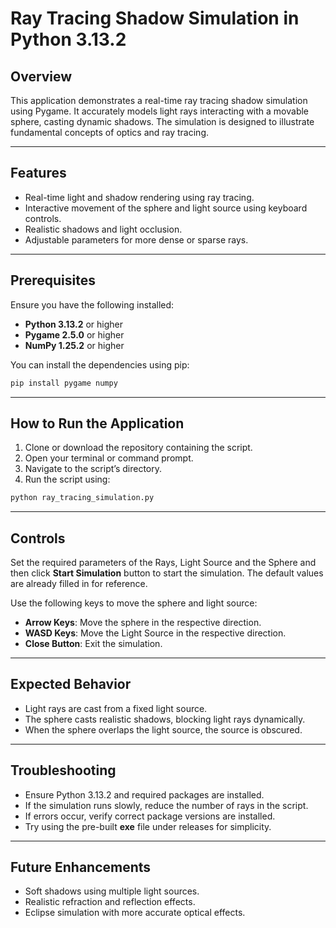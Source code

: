 # Ray Tracing Shadow Simulation in Python 3.13.2

## Overview

This application demonstrates a real-time ray tracing shadow simulation using Pygame. It accurately models light rays interacting with a movable sphere, casting dynamic shadows. The simulation is designed to illustrate fundamental concepts of optics and ray tracing.

---

## Features

- Real-time light and shadow rendering using ray tracing.
- Interactive movement of the sphere and light source using keyboard controls.
- Realistic shadows and light occlusion.
- Adjustable parameters for more dense or sparse rays.

---

## Prerequisites

Ensure you have the following installed:

- **Python 3.13.2** or higher
- **Pygame 2.5.0** or higher
- **NumPy 1.25.2** or higher

You can install the dependencies using pip:

```bash
pip install pygame numpy
```

---

## How to Run the Application

1. Clone or download the repository containing the script.
2. Open your terminal or command prompt.
3. Navigate to the script’s directory.
4. Run the script using:

```bash
python ray_tracing_simulation.py
```

---

## Controls

Set the required parameters of the Rays, Light Source and the Sphere and then click **Start Simulation** button to start the simulation. The default values are already filled in for reference.

Use the following keys to move the sphere and light source:

- **Arrow Keys**: Move the sphere in the respective direction.
- **WASD Keys**: Move the Light Source in the respective direction.
- **Close Button**: Exit the simulation.

---

## Expected Behavior

- Light rays are cast from a fixed light source.
- The sphere casts realistic shadows, blocking light rays dynamically.
- When the sphere overlaps the light source, the source is obscured.

---

## Troubleshooting

- Ensure Python 3.13.2 and required packages are installed.
- If the simulation runs slowly, reduce the number of rays in the script.
- If errors occur, verify correct package versions are installed.
- Try using the pre-built **exe** file under releases for simplicity.

---

## Future Enhancements

- Soft shadows using multiple light sources.
- Realistic refraction and reflection effects.
- Eclipse simulation with more accurate optical effects.
